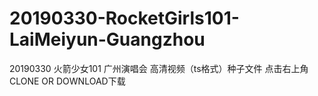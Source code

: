 # 20190330-RocketGirls101-LaiMeiyun-Guangzhou
20190330 火箭少女101 广州演唱会 高清视频（ts格式）种子文件
点击右上角CLONE OR DOWNLOAD下载
